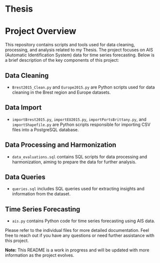 # Thesis
# Project Overview

This repository contains scripts and tools used for data cleaning, processing, and analysis related to my Thesis. The project focuses on AIS (Automatic Identification System) data for time series forecasting. Below is a brief description of the key components of this project:

## Data Cleaning
- `Brest2015_Clean.py` and `Europe2015.py` are Python scripts used for data cleaning in the Brest region and Europe datasets.

## Data Import
- `importBrest2015.py`, `importEU2015.py`, `importPortsBrittany.py`, and `importShapefile.py` are Python scripts responsible for importing CSV files into a PostgreSQL database.

## Data Processing and Harmonization
- `data_evaluations.sql` contains SQL scripts for data processing and harmonization, aiming to prepare the data for further analysis.

## Data Queries
- `queries.sql` includes SQL queries used for extracting insights and information from the dataset.

## Time Series Forecasting
- `ais.py` contains Python code for time series forecasting using AIS data.

Please refer to the individual files for more detailed documentation. Feel free to reach out if you have any questions or need further assistance with this project.

**Note:** This README is a work in progress and will be updated with more information as the project evolves.
